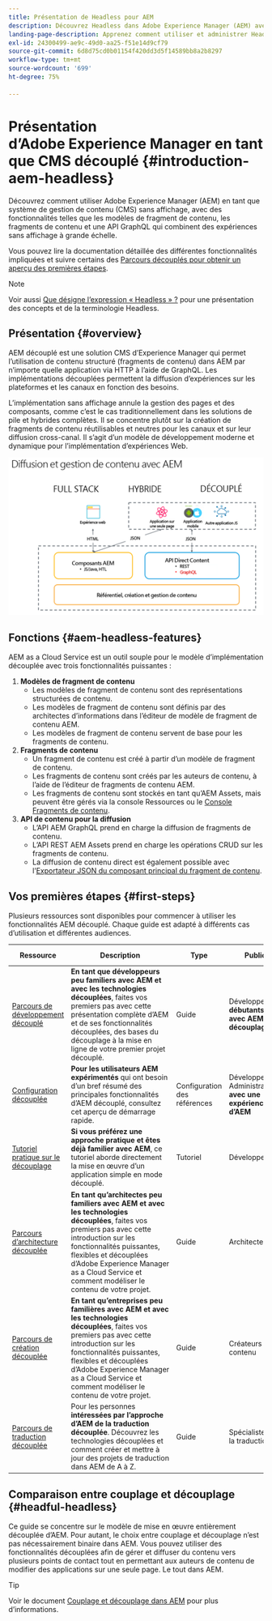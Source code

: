 ```yaml
---
title: Présentation de Headless pour AEM
description: Découvrez Headless dans Adobe Experience Manager (AEM) avec une combinaison de documentation détaillée et de parcours Headless. Découvrez comment des fonctionnalités telles que les modèles de fragment de contenu, les fragments de contenu et une API GraphQL sont utilisées pour alimenter les expériences sans interface.
landing-page-description: Apprenez comment utiliser et administrer Headless dans Adobe Experience Manager as a Cloud Service.
exl-id: 24300499-ae9c-49d0-aa25-f51e14d9cf79
source-git-commit: 6d8d75cd0b01154f420dd3d5f14589bb8a2b8297
workflow-type: tm+mt
source-wordcount: '699'
ht-degree: 75%

---
```



# Présentation d’Adobe Experience Manager en tant que CMS découplé {#introduction-aem-headless}

Découvrez comment utiliser Adobe Experience Manager (AEM) en tant que système de gestion de contenu (CMS) sans affichage, avec des fonctionnalités telles que les modèles de fragment de contenu, les fragments de contenu et une API GraphQL qui combinent des expériences sans affichage à grande échelle.

Vous pouvez lire la documentation détaillée des différentes fonctionnalités impliquées et suivre certains des [Parcours découplés pour obtenir un aperçu des premières étapes](#first-steps).

>[!NOTE]
>
>Voir aussi [Que désigne l’expression « Headless » ?](/help/headless/what-is-headless.md) pour une présentation des concepts et de la terminologie Headless.

## Présentation {#overview}

AEM découplé est une solution CMS d’Experience Manager qui permet l’utilisation de contenu structuré (fragments de contenu) dans AEM par n’importe quelle application via HTTP à l’aide de GraphQL. Les implémentations découplées permettent la diffusion d’expériences sur les plateformes et les canaux en fonction des besoins.

L’implémentation sans affichage annule la gestion des pages et des composants, comme c’est le cas traditionnellement dans les solutions de pile et hybrides complètes. Il se concentre plutôt sur la création de fragments de contenu réutilisables et neutres pour les canaux et sur leur diffusion cross-canal. Il s’agit d’un modèle de développement moderne et dynamique pour l’implémentation d’expériences Web.

![Modèles d’implémentation AEM](assets/aem-implementation-models.png)

## Fonctions {#aem-headless-features}

AEM as a Cloud Service est un outil souple pour le modèle d’implémentation découplée avec trois fonctionnalités puissantes :

1. **Modèles de fragment de contenu**
   * Les modèles de fragment de contenu sont des représentations structurées de contenu.
   * Les modèles de fragment de contenu sont définis par des architectes d’informations dans l’éditeur de modèle de fragment de contenu AEM.
   * Les modèles de fragment de contenu servent de base pour les fragments de contenu.
1. **Fragments de contenu**
   * Un fragment de contenu est créé à partir d’un modèle de fragment de contenu.
   * Les fragments de contenu sont créés par les auteurs de contenu, à l’aide de l’éditeur de fragments de contenu AEM.
   * Les fragments de contenu sont stockés en tant qu’AEM Assets, mais peuvent être gérés via la console Ressources ou le [Console Fragments de contenu](/help/sites-cloud/administering/content-fragments/content-fragments-console.md).
1. **API de contenu pour la diffusion**
   * L’API AEM GraphQL prend en charge la diffusion de fragments de contenu.
   * L’API REST AEM Assets prend en charge les opérations CRUD sur les fragments de contenu.
   * La diffusion de contenu direct est également possible avec l’[Exportateur JSON du composant principal du fragment de contenu](https://experienceleague.adobe.com/docs/experience-manager-core-components/using/components/content-fragment-component.html?lang=fr).

## Vos premières étapes {#first-steps}

Plusieurs ressources sont disponibles pour commencer à utiliser les fonctionnalités AEM découplé. Chaque guide est adapté à différents cas d’utilisation et différentes audiences.

| Ressource | Description | Type | Public | Temps estimé |
|---|---|---|---|---|
| [Parcours de développement découplé](/help/journey-headless/developer/overview.md) | **En tant que développeurs peu familiers avec AEM et avec les technologies découplées**, faites vos premiers pas avec cette présentation complète d’AEM et de ses fonctionnalités découplées, des bases du découplage à la mise en ligne de votre premier projet découplé. | Guide | Développeurs **débutants avec AEM et le découplage** | 1 heure |
| [Configuration découplée](/help/headless/setup/introduction.md) | **Pour les utilisateurs AEM expérimentés** qui ont besoin d’un bref résumé des principales fonctionnalités d’AEM découplé, consultez cet aperçu de démarrage rapide. | Configuration des références | Développeurs, Administrateurs **avec une expérience d’AEM** | 20 minutes |
| [Tutoriel pratique sur le découplage](https://experienceleague.adobe.com/docs/experience-manager-learn/getting-started-with-aem-headless/graphql/multi-step/overview.html?lang=fr) | **Si vous préférez une approche pratique et êtes déjà familier avec AEM**, ce tutoriel aborde directement la mise en œuvre d’un application simple en mode découplé. | Tutoriel | Développeurs | 2 heures |
| [Parcours d’architecture découplée](/help/journey-headless/architect/overview.md) | **En tant qu’architectes peu familiers avec AEM et avec les technologies découplées**, faites vos premiers pas avec cette introduction sur les fonctionnalités puissantes, flexibles et découplées d’Adobe Experience Manager as a Cloud Service et comment modéliser le contenu de votre projet. | Guide | Architectes | 1 heure |
| [Parcours de création découplée](/help/journey-headless/author/overview.md) | **En tant qu’entreprises peu familières avec AEM et avec les technologies découplées**, faites vos premiers pas avec cette introduction sur les fonctionnalités puissantes, flexibles et découplées d’Adobe Experience Manager as a Cloud Service et comment modéliser le contenu de votre projet. | Guide | Créateurs de contenu | 1 heure |
| [Parcours de traduction découplée](/help/journey-headless/translation/overview.md) | Pour les personnes **intéressées par l’approche d’AEM de la traduction découplée**. Découvrez les technologies découplées et comment créer et mettre à jour des projets de traduction dans AEM de A à Z. | Guide | Spécialistes de la traduction | 1 heure |

## Comparaison entre couplage et découplage {#headful-headless}

Ce guide se concentre sur le modèle de mise en œuvre entièrement découplée d’AEM. Pour autant, le choix entre couplage et découplage n’est pas nécessairement binaire dans AEM. Vous pouvez utiliser des fonctionnalités découplées afin de gérer et diffuser du contenu vers plusieurs points de contact tout en permettant aux auteurs de contenu de modifier des applications sur une seule page. Le tout dans AEM.

>[!TIP]
>
>Voir le document [Couplage et découplage dans AEM](/help/implementing/developing/headful-headless.md) pour plus d’informations.